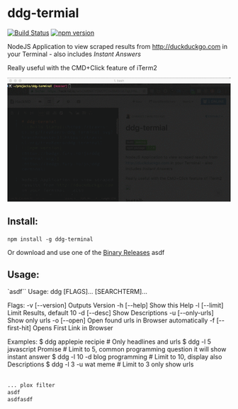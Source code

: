 # ddg-termial
[![Build Status](https://travis-ci.org/FreaKzero/ddg-terminal.svg?branch=master)](https://travis-ci.org/FreaKzero/ddg-terminal)
[![npm version](https://badge.fury.io/js/ddg-terminal.svg)](https://badge.fury.io/js/ddg-terminal)

NodeJS Application to view scraped results from http://duckduckgo.com in your Terminal - also
includes *Instant Answers*

Really useful with the CMD+Click feature of iTerm2

![alt text](https://github.com/FreaKzero/ddg-terminal/blob/master/readme/ddg.gif "Demo GIF")

## Install:
`npm install -g ddg-terminal`

Or download and use one of the [Binary Releases](https://github.com/FreaKzero/ddg-terminal/releases)
asdf
## Usage:
`asdf``
Usage:
  ddg [FLAGS]... [SEARCHTERM]...

Flags:
  -v [--version]   Outputs Version
  -h [--help]      Show this Help
  -l [--limit]     Limit Results, default 10
  -d [--desc]      Show Descriptions
  -u [--only-urls] Show only urls
  -o [--open]      Open found urls in Browser automatically
  -f [--first-hit] Opens First Link in Browser

Examples:
  $ ddg applepie recipie           # Only headlines and urls
  $ ddg -l 5 javascript Promise    # Limit to 5, common programming question it will show instant answer
  $ ddg -l 10 -d blog programming  # Limit to 10, display also Descriptions
  $ ddg -l 3 -u wat meme           # Limit to 3 only show urls
```

... plox filter
asdf
asdfasdf
